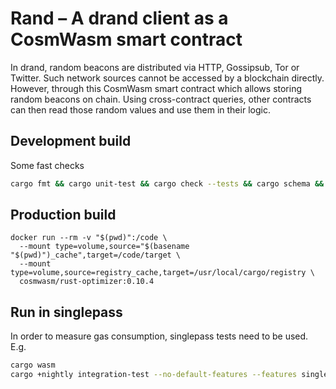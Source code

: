 # Rand – A drand client as a CosmWasm smart contract

In drand, random beacons are distributed via HTTP, Gossipsub, Tor or Twitter. Such network sources cannot be accessed by a blockchain directly. However, through this CosmWasm smart contract which allows storing random beacons on chain. Using cross-contract queries, other contracts can then read those random values and use them in their logic.

## Development build

Some fast checks

```sh
cargo fmt && cargo unit-test && cargo check --tests && cargo schema && cargo clippy -- -D warnings
```

## Production build

```
docker run --rm -v "$(pwd)":/code \
  --mount type=volume,source="$(basename "$(pwd)")_cache",target=/code/target \
  --mount type=volume,source=registry_cache,target=/usr/local/cargo/registry \
  cosmwasm/rust-optimizer:0.10.4
```

## Run in singlepass

In order to measure gas consumption, singlepass tests need to be used. E.g.

```sh
cargo wasm
cargo +nightly integration-test --no-default-features --features singlepass verify_valid -- --nocapture
```
```
